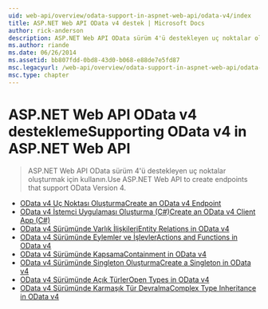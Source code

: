 ```yaml
---
uid: web-api/overview/odata-support-in-aspnet-web-api/odata-v4/index
title: ASP.NET Web API OData v4 destek | Microsoft Docs
author: rick-anderson
description: ASP.NET Web API OData sürüm 4'ü destekleyen uç noktalar oluşturmak için kullanın.
ms.author: riande
ms.date: 06/26/2014
ms.assetid: bb807fdd-0bd8-43d0-b068-e88de7e5fd87
msc.legacyurl: /web-api/overview/odata-support-in-aspnet-web-api/odata-v4
msc.type: chapter
---
```

<a name="supporting-odata-v4-in-aspnet-web-api"></a><span data-ttu-id="406de-103">ASP.NET Web API OData v4 destekleme</span><span class="sxs-lookup"><span data-stu-id="406de-103">Supporting OData v4 in ASP.NET Web API</span></span>
====================
> <span data-ttu-id="406de-104">ASP.NET Web API OData sürüm 4'ü destekleyen uç noktalar oluşturmak için kullanın.</span><span class="sxs-lookup"><span data-stu-id="406de-104">Use ASP.NET Web API to create endpoints that support OData Version 4.</span></span>


- [<span data-ttu-id="406de-105">OData v4 Uç Noktası Oluşturma</span><span class="sxs-lookup"><span data-stu-id="406de-105">Create an OData v4 Endpoint</span></span>](create-an-odata-v4-endpoint.md)
- [<span data-ttu-id="406de-106">OData v4 İstemci Uygulaması Oluşturma (C#)</span><span class="sxs-lookup"><span data-stu-id="406de-106">Create an OData v4 Client App (C#)</span></span>](create-an-odata-v4-client-app.md)
- [<span data-ttu-id="406de-107">OData v4 Sürümünde Varlık İlişkileri</span><span class="sxs-lookup"><span data-stu-id="406de-107">Entity Relations in OData v4</span></span>](entity-relations-in-odata-v4.md)
- [<span data-ttu-id="406de-108">OData v4 Sürümünde Eylemler ve İşlevler</span><span class="sxs-lookup"><span data-stu-id="406de-108">Actions and Functions in OData v4</span></span>](odata-actions-and-functions.md)
- [<span data-ttu-id="406de-109">OData v4 Sürümünde Kapsama</span><span class="sxs-lookup"><span data-stu-id="406de-109">Containment in OData v4</span></span>](odata-containment-in-web-api-22.md)
- [<span data-ttu-id="406de-110">OData v4 Sürümünde Singleton Oluşturma</span><span class="sxs-lookup"><span data-stu-id="406de-110">Create a Singleton in OData v4</span></span>](using-a-singleton-in-an-odata-endpoint-in-web-api-22.md)
- [<span data-ttu-id="406de-111">OData v4 Sürümünde Açık Türler</span><span class="sxs-lookup"><span data-stu-id="406de-111">Open Types in OData v4</span></span>](use-open-types-in-odata-v4.md)
- [<span data-ttu-id="406de-112">OData v4 Sürümünde Karmaşık Tür Devralma</span><span class="sxs-lookup"><span data-stu-id="406de-112">Complex Type Inheritance in OData v4</span></span>](complex-type-inheritance-in-odata-v4.md)
